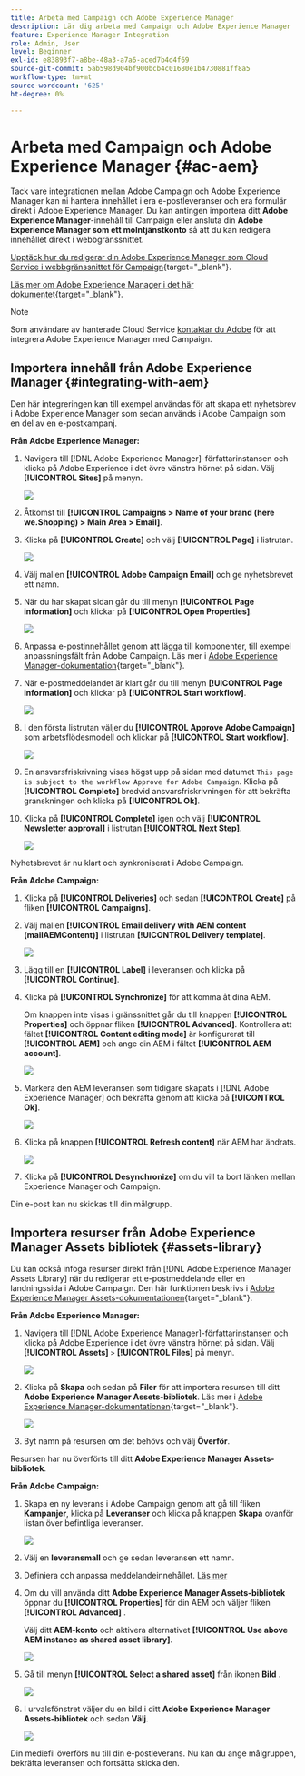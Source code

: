 ```yaml
---
title: Arbeta med Campaign och Adobe Experience Manager
description: Lär dig arbeta med Campaign och Adobe Experience Manager
feature: Experience Manager Integration
role: Admin, User
level: Beginner
exl-id: e83893f7-a8be-48a3-a7a6-aced7b4d4f69
source-git-commit: 5ab598d904bf900bcb4c01680e1b4730881ff8a5
workflow-type: tm+mt
source-wordcount: '625'
ht-degree: 0%

---
```


# Arbeta med Campaign och Adobe Experience Manager {#ac-aem}

Tack vare integrationen mellan Adobe Campaign och Adobe Experience Manager kan ni hantera innehållet i era e-postleveranser och era formulär direkt i Adobe Experience Manager. Du kan antingen importera ditt **Adobe Experience Manager**-innehåll till Campaign eller ansluta din **Adobe Experience Manager som ett molntjänstkonto** så att du kan redigera innehållet direkt i webbgränssnittet.

[Upptäck hur du redigerar din Adobe Experience Manager som Cloud Service i webbgränssnittet för Campaign](https://experienceleague.adobe.com/docs/campaign-web/v8/integrations/aem-content.html?lang=sv-SE){target="_blank"}.

[Läs mer om Adobe Experience Manager i det här dokumentet](https://experienceleague.adobe.com/docs/experience-manager-65/administering/integration/campaignonpremise.html?lang=sv-SE#aem-and-adobe-campaign-integration-workflow){target="_blank"}.


>[!NOTE]
>
>Som användare av hanterade Cloud Service [kontaktar du Adobe](../start/campaign-faq.md#support) för att integrera Adobe Experience Manager med Campaign.

## Importera innehåll från Adobe Experience Manager {#integrating-with-aem}

Den här integreringen kan till exempel användas för att skapa ett nyhetsbrev i Adobe Experience Manager som sedan används i Adobe Campaign som en del av en e-postkampanj.

**Från Adobe Experience Manager:**

1. Navigera till [!DNL Adobe Experience Manager]-författarinstansen och klicka på Adobe Experience i det övre vänstra hörnet på sidan. Välj **[!UICONTROL Sites]** på menyn.

   ![](assets/aem_authoring_1.png)

1. Åtkomst till **[!UICONTROL Campaigns > Name of your brand (here we.Shopping) > Main Area > Email]**.

1. Klicka på **[!UICONTROL Create]** och välj **[!UICONTROL Page]** i listrutan.

   ![](assets/aem_authoring_2.png)

1. Välj mallen **[!UICONTROL Adobe Campaign Email]** och ge nyhetsbrevet ett namn.

1. När du har skapat sidan går du till menyn **[!UICONTROL Page information]** och klickar på **[!UICONTROL Open Properties]**.

   ![](assets/aem_authoring_3.png)

1. Anpassa e-postinnehållet genom att lägga till komponenter, till exempel anpassningsfält från Adobe Campaign. Läs mer i [Adobe Experience Manager-dokumentation](https://experienceleague.adobe.com/docs/experience-manager-65/content/sites/authoring/aem-adobe-campaign/campaign.html?lang=sv-SE#editing-email-content){target="_blank"}.

1. När e-postmeddelandet är klart går du till menyn **[!UICONTROL Page information]** och klickar på **[!UICONTROL Start workflow]**.

   ![](assets/aem_authoring_4.png)

1. I den första listrutan väljer du **[!UICONTROL Approve Adobe Campaign]** som arbetsflödesmodell och klickar på **[!UICONTROL Start workflow]**.

   ![](assets/aem_authoring_5.png)

1. En ansvarsfriskrivning visas högst upp på sidan med datumet `This page is subject to the workflow Approve for Adobe Campaign`. Klicka på **[!UICONTROL Complete]** bredvid ansvarsfriskrivningen för att bekräfta granskningen och klicka på **[!UICONTROL Ok]**.

1. Klicka på **[!UICONTROL Complete]** igen och välj **[!UICONTROL Newsletter approval]** i listrutan **[!UICONTROL Next Step]**.

   ![](assets/aem_authoring_6.png)

Nyhetsbrevet är nu klart och synkroniserat i Adobe Campaign.

**Från Adobe Campaign:**

1. Klicka på **[!UICONTROL Deliveries]** och sedan **[!UICONTROL Create]** på fliken **[!UICONTROL Campaigns]**.

1. Välj mallen **[!UICONTROL Email delivery with AEM content (mailAEMContent)]** i listrutan **[!UICONTROL Delivery template]**.

   ![](assets/aem_authoring_7.png)

1. Lägg till en **[!UICONTROL Label]** i leveransen och klicka på **[!UICONTROL Continue]**.

1. Klicka på **[!UICONTROL Synchronize]** för att komma åt dina AEM.

   Om knappen inte visas i gränssnittet går du till knappen **[!UICONTROL Properties]** och öppnar fliken **[!UICONTROL Advanced]**. Kontrollera att fältet **[!UICONTROL Content editing mode]** är konfigurerat till **[!UICONTROL AEM]** och ange din AEM i fältet **[!UICONTROL AEM account]**.

   ![](assets/aem_authoring_8.png)

1. Markera den AEM leveransen som tidigare skapats i [!DNL Adobe Experience Manager] och bekräfta genom att klicka på **[!UICONTROL Ok]**.

   ![](assets/aem_authoring_11.png)

1. Klicka på knappen **[!UICONTROL Refresh content]** när AEM har ändrats.

   ![](assets/aem_authoring_12.png)

1. Klicka på **[!UICONTROL Desynchronize]** om du vill ta bort länken mellan Experience Manager och Campaign.

Din e-post kan nu skickas till din målgrupp.

## Importera resurser från Adobe Experience Manager Assets bibliotek {#assets-library}

Du kan också infoga resurser direkt från [!DNL Adobe Experience Manager Assets Library] när du redigerar ett e-postmeddelande eller en landningssida i Adobe Campaign. Den här funktionen beskrivs i [Adobe Experience Manager Assets-dokumentationen](https://experienceleague.adobe.com/docs/experience-manager-65/content/assets/managing/manage-assets.html?lang=sv-SE){target="_blank"}.

**Från Adobe Experience Manager:**

1. Navigera till [!DNL Adobe Experience Manager]-författarinstansen och klicka på Adobe Experience i det övre vänstra hörnet på sidan. Välj **[!UICONTROL Assets]** `>` **[!UICONTROL Files]** på menyn.

   ![](assets/aem_assets_1.png)

1. Klicka på **Skapa** och sedan på **Filer** för att importera resursen till ditt **Adobe Experience Manager Assets-bibliotek**. Läs mer i [Adobe Experience Manager-dokumentationen](https://experienceleague.adobe.com/docs/experience-manager-65/content/assets/managing/manage-assets.html?lang=sv-SE#uploading-assets){target="_blank"}.

   ![](assets/aem_assets_2.png)

1. Byt namn på resursen om det behövs och välj **Överför**.

Resursen har nu överförts till ditt **Adobe Experience Manager Assets-bibliotek**.

**Från Adobe Campaign:**

1. Skapa en ny leverans i Adobe Campaign genom att gå till fliken **Kampanjer**, klicka på **Leveranser** och klicka på knappen **Skapa** ovanför listan över befintliga leveranser.

   ![](assets/aem_assets_3.png)

1. Välj en **leveransmall** och ge sedan leveransen ett namn.

1. Definiera och anpassa meddelandeinnehållet. [Läs mer](../send/email.md)

1. Om du vill använda ditt **Adobe Experience Manager Assets-bibliotek** öppnar du **[!UICONTROL Properties]** för din AEM och väljer fliken **[!UICONTROL Advanced]** .

   Välj ditt **AEM-konto** och aktivera alternativet **[!UICONTROL Use above AEM instance as shared asset library]**.

   ![](assets/aem_authoring_9.png)

1. Gå till menyn **[!UICONTROL Select a shared asset]** från ikonen **Bild** .

   ![](assets/aem_assets_4.png)

1. I urvalsfönstret väljer du en bild i ditt **Adobe Experience Manager Assets-bibliotek** och sedan **Välj**.

   ![](assets/aem_assets_5.png)

Din mediefil överförs nu till din e-postleverans. Nu kan du ange målgruppen, bekräfta leveransen och fortsätta skicka den.
